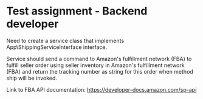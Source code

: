# Test assignment - Backend developer

Need to create a service class that implements App\ShippingServiceInterface interface.

Service should send a command to Amazon's fulfillment network (FBA) to fulfill seller order using seller inventory in Amazon's fulfillment network (FBA) and return the tracking number as string for this order when method ship will be invoked.

Link to FBA API documentation: https://developer-docs.amazon.com/sp-api